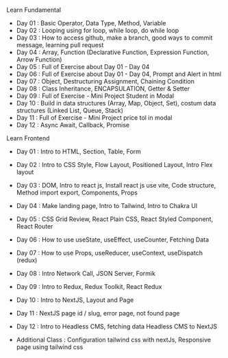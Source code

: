 Learn Fundamental
- Day 01 : Basic Operator, Data Type, Method, Variable
- Day 02 : Looping using for loop, while loop, do while loop
- Day 03 : How to access github, make a branch, good ways to commit message, learning pull request
- Day 04 : Array, Function (Declarative Function, Expression Function, Arrow Function)
- Day 05 : Full of Exercise about Day 01 - Day 04
- Day 06 : Full of Exercise about Day 01 - Day 04, Prompt and Alert in html
- Day 07 : Object, Destructuring Assignment, Chaining Condition
- Day 08 : Class Inheritance, ENCAPSULATION, Getter & Setter
- Day 09 : Full of Exercise - Mini Project Student in Modal
- Day 10 : Build in data structures (Array, Map, Object, Set), costum data structures (Linked List, Queue, Stack)
- Day 11 : Full of Exercise - Mini Project price tol in modal
- Day 12 : Async Await, Callback, Promise


Learn Frontend
- Day 01 : Intro to HTML, Section, Table, Form
- Day 02 : Intro to CSS Style, Flow Layout, Positioned Layout, Intro Flex layout
- Day 03 : DOM, Intro to react js, Install react js use vite, Code structure, Method import export, Components, Props
- Day 04 : Make landing page, Intro to Tailwind, Intro to Chakra UI
- Day 05 : CSS Grid Review, React Plain CSS, React Styled Component, React Router
- Day 06 : How to use useState, useEffect, useCounter, Fetching Data
- Day 07 : How to use Props, useReducer, useContext, useDispatch (redux)
- Day 08 : Intro Network Call, JSON Server, Formik
- Day 09 : Intro to Redux, Redux Toolkit, React Redux
- Day 10 : Intro to NextJS, Layout and Page
- Day 11 : NextJS page id / slug, error page, not found page
- Day 12 : Intro to Headless CMS, fetching data Headless CMS to NextJS


- Additional Class : Configuration tailwind css with nextJs, Responsive page using tailwind css 

